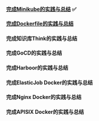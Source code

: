 #### [完成Minikube的实践与总结](https://github.com/guangzhengli/k8s-tutorials) ✅

#### [完成Dockerfile的实践与总结](https://juejin.cn/post/7179042892395053113)

#### 完成知识库Think的实践与总结

#### 完成GoCD的实践与总结

#### 完成Harboor的实践与总结

#### 完成ElasticJob Docker的实践与总结

#### 完成Nginx Docker的实践与总结

#### 完成APISIX Docker的实践与总结


